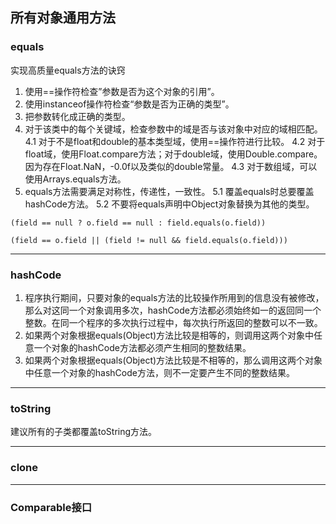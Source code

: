 ## 所有对象通用方法

### equals
实现高质量equals方法的诀窍
1. 使用==操作符检查”参数是否为这个对象的引用”。
2. 使用instanceof操作符检查“参数是否为正确的类型”。
3. 把参数转化成正确的类型。
4. 对于该类中的每个关键域，检查参数中的域是否与该对象中对应的域相匹配。
4.1 对于不是float和double的基本类型域，使用==操作符进行比较。
4.2 对于float域，使用Float.compare方法；对于double域，使用Double.compare。因为存在Float.NaN，-0.0f以及类似的double常量。
4.3 对于数组域，可以使用Arrays.equals方法。
5. equals方法需要满足对称性，传递性，一致性。
5.1 覆盖equals时总要覆盖hashCode方法。
5.2 不要将equals声明中Object对象替换为其他的类型。


```
(field == null ? o.field == null : field.equals(o.field))

(field == o.field || (field != null && field.equals(o.field)))
```

***

### hashCode
1. 程序执行期间，只要对象的equals方法的比较操作所用到的信息没有被修改，那么对这同一个对象调用多次，hashCode方法都必须始终如一的返回同一个整数。在同一个程序的多次执行过程中，每次执行所返回的整数可以不一致。
2. 如果两个对象根据equals(Object)方法比较是相等的，则调用这两个对象中任意一个对象的hashCode方法都必须产生相同的整数结果。
3. 如果两个对象根据equals(Object)方法比较是不相等的，那么调用这两个对象中任意一个对象的hashCode方法，则不一定要产生不同的整数结果。


***

### toString
建议所有的子类都覆盖toString方法。

***

### clone

***

### Comparable接口
